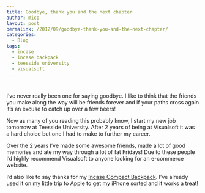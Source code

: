 ```yaml
---
title: Goodbye, thank you and the next chapter
author: micp
layout: post
permalink: /2012/09/goodbye-thank-you-and-the-next-chapter/
categories:
  - Blog
tags:
  - incase
  - incase backpack
  - teesside university
  - visualsoft
---
```

# 

I’ve never really been one for saying goodbye. I like to think that the friends you make along the way will be friends forever and if your paths cross again it’s an excuse to catch up over a few beers!

Now as many of you reading this probably know, I start my new job tomorrow at Teesside University. After 2 years of being at Visualsoft it was a hard choice but one I had to make to further my career.

Over the 2 years I’ve made some awesome friends, made a lot of good memories and ate my way through a lot of fat Fridays! Due to these people I’d highly recommend Visualsoft to anyone looking for an e-commerce website.

I’d also like to say thanks for my [Incase Compact Backpack][1]. I’ve already used it on my little trip to Apple to get my iPhone sorted and it works a treat!

 [1]: http://store.apple.com/uk/product/H1453ZM/A
